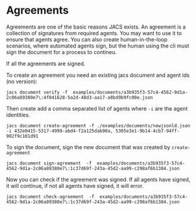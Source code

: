 # Agreements

Agreements are one of the basic reasons JACS exists. An agreement is a collection of signatures from required agents.
You may want to use it to ensure that agents agree. You can also create human-in-the-loop scenarios, where automated agents sign, but the human using the cli must sign the document for a process to contineu.

If all the agreements are signed.

To create an agreement you need an existing jacs document and agent ids (no version):

    jacs document verify -f  examples/documents/a3b935f3-57c4-4562-9d1a-2c06a89380e7\:4f041628-5a2d-48d3-aa17-a8bd9b9fc00e.json

Then create add a comma separated list of agents where `-i` are the agent identities.

    jacs document create-agreement -f ./examples/documents/newjsonld.json -i 432e0415-5317-4999-abd4-f2a125dab90a, 5305e3e1-9b14-4cb7-94ff-902f9c101d91

To sign the document, sign the new document that was created by `create-agreement`

    jacs document sign-agreement  -f  examples/documents/a3b935f3-57c4-4562-9d1a-2c06a89380e7\:1c37d69f-243a-45d2-aa99-c298af6b1304.json

Now you can check if the agreement was signed. If all agents have signed, it will continue, if not all agents have signed, it will error.

    jacs document check-agreement  -f  examples/documents/a3b935f3-57c4-4562-9d1a-2c06a89380e7\:1c37d69f-243a-45d2-aa99-c298af6b1304.json


